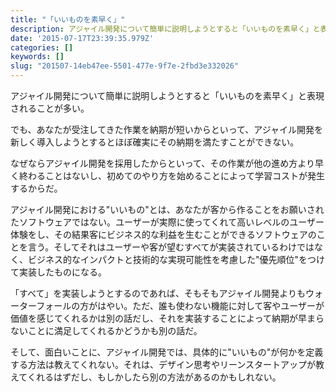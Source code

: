 ```yaml
---
title: "「いいものを素早く」"
description: アジャイル開発について簡単に説明しようとすると「いいものを素早く」と表現されることが多い。
date: '2015-07-17T23:39:35.979Z'
categories: []
keywords: []
slug: "201507-14eb47ee-5501-477e-9f7e-2fbd3e332026"
---
```

アジャイル開発について簡単に説明しようとすると「いいものを素早く」と表現されることが多い。

でも、あなたが受注してきた作業を納期が短いからといって、アジャイル開発を新しく導入しようとするとほぼ確実にその納期を満たすことができない。

なぜならアジャイル開発を採用したからといって、その作業が他の進め方より早く終わることはないし、初めてのやり方を始めることによって学習コストが発生するからだ。

アジャイル開発における"いいもの"とは、あなたが客から作ることをお願いされたソフトウェアではない。ユーザーが実際に使ってくれて高いレベルのユーザー体験をし、その結果客にビジネス的な利益を生むことができるソフトウェアのことを言う。そしてそれはユーザーや客が望むすべてが実装されているわけではなく、ビジネス的なインパクトと技術的な実現可能性を考慮した"優先順位"をつけて実装したものになる。

「すべて」を実装しようとするのであれば、そもそもアジャイル開発よりもウォーターフォールの方がはやい。ただ、誰も使わない機能に対して客やユーザーが価値を感じてくれるかは別の話だし、それを実装することによって納期が早まらないことに満足してくれるかどうかも別の話だ。

そして、面白いことに、アジャイル開発では、具体的に"いいもの"が何かを定義する方法は教えてくれない。それは、デザイン思考やリーンスタートアップが教えてくれるはずだし、もしかしたら別の方法があるのかもしれない。